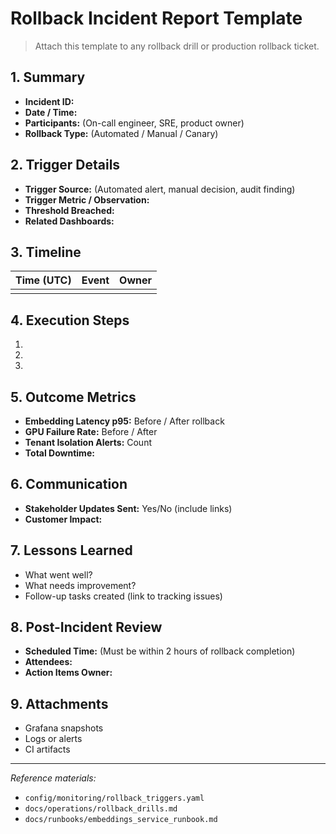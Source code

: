 # Rollback Incident Report Template

> Attach this template to any rollback drill or production rollback ticket.

## 1. Summary
- **Incident ID:**
- **Date / Time:**
- **Participants:** (On-call engineer, SRE, product owner)
- **Rollback Type:** (Automated / Manual / Canary)

## 2. Trigger Details
- **Trigger Source:** (Automated alert, manual decision, audit finding)
- **Trigger Metric / Observation:**
- **Threshold Breached:**
- **Related Dashboards:**

## 3. Timeline
| Time (UTC) | Event | Owner |
|------------|-------|-------|
|            |       |       |

## 4. Execution Steps
1.
2.
3.

## 5. Outcome Metrics
- **Embedding Latency p95:** Before / After rollback
- **GPU Failure Rate:** Before / After
- **Tenant Isolation Alerts:** Count
- **Total Downtime:**

## 6. Communication
- **Stakeholder Updates Sent:** Yes/No (include links)
- **Customer Impact:**

## 7. Lessons Learned
- What went well?
- What needs improvement?
- Follow-up tasks created (link to tracking issues)

## 8. Post-Incident Review
- **Scheduled Time:** (Must be within 2 hours of rollback completion)
- **Attendees:**
- **Action Items Owner:**

## 9. Attachments
- Grafana snapshots
- Logs or alerts
- CI artifacts

---
*Reference materials:*
- `config/monitoring/rollback_triggers.yaml`
- `docs/operations/rollback_drills.md`
- `docs/runbooks/embeddings_service_runbook.md`
